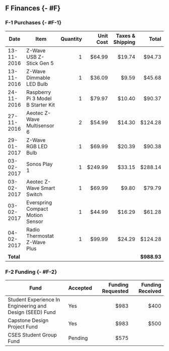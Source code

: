 ## F Finances {- #F}

### F-1 Purchases {- #F-1}

| Date       | Item                               | Quantity | Unit Cost | Taxes & Shipping | Total       |
| ---------- | ---------------------------------- | -------: | --------: | ---------------: | ------:     |
| 13-11-2016 | Z-Wave USB Z-Stick Gen 5           | 1        | $64.99    | $19.74           | $94.73      |
| 13-11-2016 | Z-Wave Dimmable LED Bulb           | 1        | $36.09    | $9.59            | $45.68      |
| 24-11-2016 | Raspberry Pi 3 Model B Starter Kit | 1        | $79.97    | $10.40           | $90.37      |
| 27-11-2016 | Aeotec Z-Wave Multisensor 6        | 2        | $54.99    | $14.30           | $124.28     |
| 29-01-2017 | Z-Wave RGB LED Bulb                | 1        | $69.99    | $20.39           | $90.38      |
| 03-02-2017 | Sonos Play 1                       | 1        | $249.99   | $33.15           | $288.14     |
| 03-02-2017 | Aeotec Z-Wave Smart Switch         | 1        | $69.99    | $9.80            | $79.79      |
| 03-02-2017 | Everspring Compact Motion Sensor   | 1        | $44.99    | $16.29           | $61.28      |
| 04-02-2017 | Radio Thermostat Z-Wave Plus       | 1        | $99.99    | $24.29           | $124.28     |
| **Total**  |                                    |          |           |                  | **$988.93** |


### F-2 Funding {- #F-2}

| Fund                                                     | Accepted | Funding Requested | Funding Received |
| ----                                                     | -------- | ----------------: | ---------------: |
| Student Experience In Engineering and Design (SEED) Fund | Yes      | $983              | $400             |
| Capstone Design Project Fund                             | Yes      | $983              | $500             |
| CSES Student Group Fund                                  | Pending  | $575              |                  |

